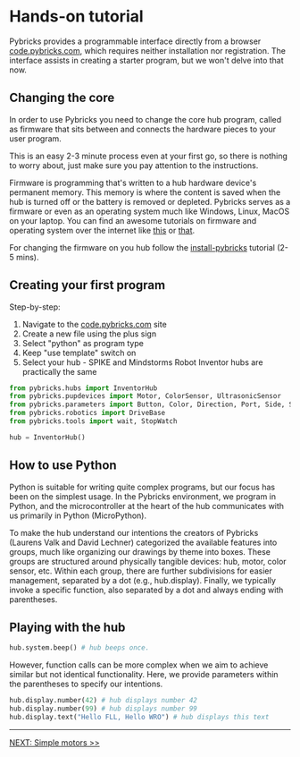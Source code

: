# Hands-on tutorial

Pybricks provides a programmable interface directly from a browser [code.pybricks.com](http://code.pybricks.com), which requires neither installation nor registration. The interface assists in creating a starter program, but we won't delve into that now.

## Changing the core

In order to use Pybricks you need to change the core hub program, called as firmware that sits between and connects the hardware pieces to your user program.

This is an easy 2-3 minute process even at your first go, so there is nothing to worry about, just make sure you pay attention to the instructions.

Firmware is programming that's written to a hub hardware device's permanent memory. This memory is where the content is saved when the hub is turned off or the battery is removed or depleted. Pybricks serves as a firmware or even as an operating system much like Windows, Linux, MacOS on your laptop.
You can find an awesome tutorials on firmware and operating system over the internet like [this](https://www.techtarget.com/whatis/definition/firmware) or [that](https://en.wikipedia.org/wiki/Firmware).


For changing the firmware on you hub follow the [install-pybricks](https://pybricks.com/learn/getting-started/install-pybricks) tutorial (2-5 mins).

## Creating your first program

Step-by-step:
1. Navigate to the [code.pybricks.com](http://code.pybricks.com) site
2. Create a new file using the plus sign
3. Select "python" as program type
4. Keep "use template" switch on
5. Select your hub - SPIKE and Mindstorms Robot Inventor hubs are practically the same

```python
from pybricks.hubs import InventorHub
from pybricks.pupdevices import Motor, ColorSensor, UltrasonicSensor
from pybricks.parameters import Button, Color, Direction, Port, Side, Stop
from pybricks.robotics import DriveBase
from pybricks.tools import wait, StopWatch

hub = InventorHub()
```

## How to use Python

Python is suitable for writing quite complex programs, but our focus has been on the simplest usage. In the Pybricks environment, we program in Python, and the microcontroller at the heart of the hub communicates with us primarily in Python (MicroPython).

To make the hub understand our intentions the creators of Pybricks (Laurens Valk and David Lechner) categorized the available features into groups, much like organizing our drawings by theme into boxes. These groups are structured around physically tangible devices: hub, motor, color sensor, etc. Within each group, there are further subdivisions for easier management, separated by a dot (e.g., hub.display). Finally, we typically invoke a specific function, also separated by a dot and always ending with parentheses.

## Playing with the hub

```python
hub.system.beep() # hub beeps once.
```

However, function calls can be more complex when we aim to achieve similar but not identical functionality. Here, we provide parameters within the parentheses to specify our intentions.

```python
hub.display.number(42) # hub displays number 42
hub.display.number(99) # hub displays number 99
hub.display.text("Hello FLL, Hello WRO") # hub displays this text
```


---
[NEXT: Simple motors >>](2_motors.md)